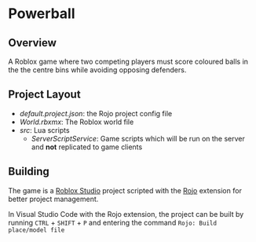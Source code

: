 # Powerball
## Overview
A Roblox game where two competing players must score coloured balls in the the centre bins while avoiding opposing defenders.
## Project Layout
 - *default.project.json*: the Rojo project config file
 - *World.rbxmx*: The Roblox world file
 - *src*: Lua scripts
    - *ServerScriptService*: Game scripts which will be run on the server and __not__ replicated to game clients
## Building
The game is a [Roblox Studio](https://www.roblox.com/create) project scripted with the [Rojo](https://rojo.space/) extension for better project management.

In Visual Studio Code with the Rojo extension, the project can be built by running `CTRL` + `SHIFT` + `P` and entering the command `Rojo: Build place/model file`